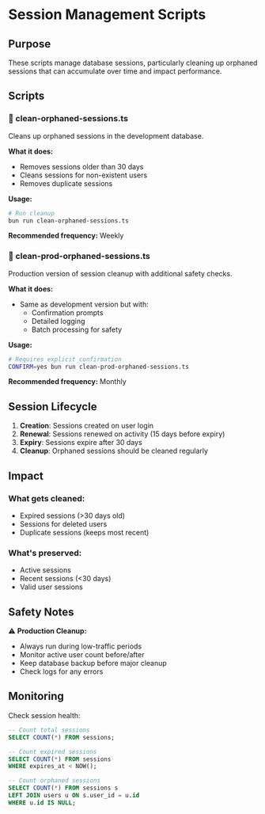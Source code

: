 # Session Management Scripts

## Purpose
These scripts manage database sessions, particularly cleaning up orphaned sessions that can accumulate over time and impact performance.

## Scripts

### 🧹 clean-orphaned-sessions.ts
Cleans up orphaned sessions in the development database.

**What it does:**
- Removes sessions older than 30 days
- Cleans sessions for non-existent users
- Removes duplicate sessions

**Usage:**
```bash
# Run cleanup
bun run clean-orphaned-sessions.ts
```

**Recommended frequency:** Weekly

### 🧹 clean-prod-orphaned-sessions.ts
Production version of session cleanup with additional safety checks.

**What it does:**
- Same as development version but with:
  - Confirmation prompts
  - Detailed logging
  - Batch processing for safety

**Usage:**
```bash
# Requires explicit confirmation
CONFIRM=yes bun run clean-prod-orphaned-sessions.ts
```

**Recommended frequency:** Monthly

## Session Lifecycle

1. **Creation**: Sessions created on user login
2. **Renewal**: Sessions renewed on activity (15 days before expiry)
3. **Expiry**: Sessions expire after 30 days
4. **Cleanup**: Orphaned sessions should be cleaned regularly

## Impact

### What gets cleaned:
- Expired sessions (>30 days old)
- Sessions for deleted users
- Duplicate sessions (keeps most recent)

### What's preserved:
- Active sessions
- Recent sessions (<30 days)
- Valid user sessions

## Safety Notes

⚠️ **Production Cleanup:**
- Always run during low-traffic periods
- Monitor active user count before/after
- Keep database backup before major cleanup
- Check logs for any errors

## Monitoring

Check session health:
```sql
-- Count total sessions
SELECT COUNT(*) FROM sessions;

-- Count expired sessions
SELECT COUNT(*) FROM sessions 
WHERE expires_at < NOW();

-- Count orphaned sessions
SELECT COUNT(*) FROM sessions s
LEFT JOIN users u ON s.user_id = u.id
WHERE u.id IS NULL;
```